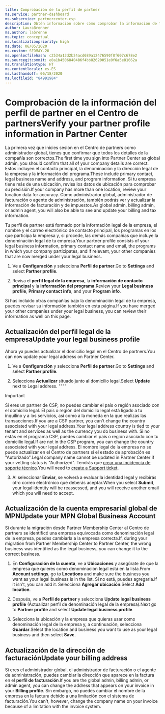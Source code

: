 ```yaml
---
title: Comprobación de tu perfil de partner
ms.service: partner-dashboard
ms.subservice: partnercenter-csp
description: Obtén información sobre cómo comprobar la información de tu empresa, como el contacto principal, la dirección y la información del programa. También puedes actualizar el domicilio legal y la dirección de facturación.
author: LauraBrenner
ms.author: labrenne
ms.topic: conceptual
ms.localizationpriority: high
ms.date: 06/05/2020
ms.custom: SEOMAY.20
ms.openlocfilehash: c2534a13d2b24acd689a12476590f8f607c678e2
ms.sourcegitcommit: e0a1b4506840486f4bb82620051e0f6a5e81662a
ms.translationtype: HT
ms.contentlocale: es-ES
ms.lasthandoff: 06/18/2020
ms.locfileid: "84991984"
---
```

# <a name="verify-your-partner-profile-information-in-partner-center"></a><span data-ttu-id="2a28a-104">Comprobación de la información del perfil de partner en el Centro de partners</span><span class="sxs-lookup"><span data-stu-id="2a28a-104">Verify your partner profile information in Partner Center</span></span>

<span data-ttu-id="2a28a-105">La primera vez que inicies sesión en el Centro de partners como administrador global, tienes que confirmar que todos los detalles de la compañía son correctos.</span><span class="sxs-lookup"><span data-stu-id="2a28a-105">The first time you sign into Partner Center as global admin, you should confirm that all of your company details are correct.</span></span> <span data-ttu-id="2a28a-106">Estos incluyen el contacto principal, la denominación y la dirección legal de la empresa y la información del programa.</span><span class="sxs-lookup"><span data-stu-id="2a28a-106">These include primary contact, legal business name and address, and program information.</span></span> <span data-ttu-id="2a28a-107">Si tu empresa tiene más de una ubicación, revisa los datos de ubicación para comprobar su precisión.</span><span class="sxs-lookup"><span data-stu-id="2a28a-107">If your company has more than one location, review your location data for accuracy.</span></span> <span data-ttu-id="2a28a-108">Como administrador global, administrador de facturación o agente de administración, también podrás ver y actualizar la información de facturación y de impuestos.</span><span class="sxs-lookup"><span data-stu-id="2a28a-108">As global admin, billing admin, or admin agent, you will also be able to see and update your billing and tax information.</span></span>

<span data-ttu-id="2a28a-109">Tu perfil de partner está formado por la información legal de la empresa, el nombre y el correo electrónico de contacto principal, los programas en los que participa la empresa y, si procede, las demás compañías que incluye la denominación legal de tu empresa.</span><span class="sxs-lookup"><span data-stu-id="2a28a-109">Your partner profile consists of your legal business information, primary contact name and email, the programs in which your company participates, and if relevant, your other companies that are now merged under your legal business.</span></span>

1. <span data-ttu-id="2a28a-110">Ve a **Configuración** y selecciona **Perfil de partner**.</span><span class="sxs-lookup"><span data-stu-id="2a28a-110">Go to **Settings** and select **Partner profile**.</span></span>

2. <span data-ttu-id="2a28a-111">Revisa el **perfil legal de la empresa**, la **información de contacto principal** y la **información del programa**.</span><span class="sxs-lookup"><span data-stu-id="2a28a-111">Review your **Legal business profile**, **Primary contact info**, and your **Program info**.</span></span>

<span data-ttu-id="2a28a-112">Si has incluido otras compañías bajo la denominación legal de tu empresa, puedes revisar su información también en esta página.</span><span class="sxs-lookup"><span data-stu-id="2a28a-112">If you have merged your other companies under your legal business, you can review their information as well on this page.</span></span>

## <a name="update-your-legal-business-profile"></a><span data-ttu-id="2a28a-113">Actualización del perfil legal de la empresa</span><span class="sxs-lookup"><span data-stu-id="2a28a-113">Update your legal business profile</span></span>

<span data-ttu-id="2a28a-114">Ahora ya puedes actualizar el domicilio legal en el Centro de partners.</span><span class="sxs-lookup"><span data-stu-id="2a28a-114">You can now update your legal address on Partner Center.</span></span>

1. <span data-ttu-id="2a28a-115">Ve a **Configuración** y selecciona **Perfil de partner**.</span><span class="sxs-lookup"><span data-stu-id="2a28a-115">Go to **Settings** and select **Partner profile**.</span></span> 

2. <span data-ttu-id="2a28a-116">Selecciona **Actualizar** situado junto al domicilio legal.</span><span class="sxs-lookup"><span data-stu-id="2a28a-116">Select **Update** next to Legal address.</span></span> <span data-ttu-id="2a28a-117">""</span><span class="sxs-lookup"><span data-stu-id="2a28a-117">""</span></span>

>[!Important]
><span data-ttu-id="2a28a-118">Si eres un partner de CSP, no puedes cambiar el país o región asociado con el domicilio legal. El país o región del domicilio legal está ligado a tu inquilino y a los servicios, así como a la moneda en la que realizas las transacciones.</span><span class="sxs-lookup"><span data-stu-id="2a28a-118">If you are a CSP partner, you can't change the country associated with your legal address.Your legal address country is tied to your tenant and services as well as the currency you do business with.</span></span> <span data-ttu-id="2a28a-119">Si no estás en el programa CSP, puedes cambiar el país o región asociado con tu domicilio legal.</span><span class="sxs-lookup"><span data-stu-id="2a28a-119">If are not in the CSP program, you can change the country associated with your legal address.</span></span> <span data-ttu-id="2a28a-120">El nombre legal de la empresa no se puede actualizar en el Centro de partners si el estado de aprobación es "Autorizado".</span><span class="sxs-lookup"><span data-stu-id="2a28a-120">Legal company name cannot be updated in Partner Center if your vetting status is "Authorized".</span></span> <span data-ttu-id="2a28a-121">Tendrás que [crear una incidencia de soporte técnico](https://partner.microsoft.com/en-US/dashboard/support/csp/servicerequests/create?stage=2&topicid=eb74583c-61b3-2124-bffc-00920e0ae772).</span><span class="sxs-lookup"><span data-stu-id="2a28a-121">You will need to [create a Support ticket](https://partner.microsoft.com/en-US/dashboard/support/csp/servicerequests/create?stage=2&topicid=eb74583c-61b3-2124-bffc-00920e0ae772).</span></span>

3. <span data-ttu-id="2a28a-122">Al seleccionar **Enviar**, se volverá a evaluar la identidad legal y recibirás otro correo electrónico que deberás aceptar.</span><span class="sxs-lookup"><span data-stu-id="2a28a-122">When you select **Submit**, your legal identity will be reassessed, and you will receive another email which you will need to accept.</span></span>

## <a name="update-your-mpn-global-business-account"></a><span data-ttu-id="2a28a-123">Actualización de la cuenta empresarial global de MPN</span><span class="sxs-lookup"><span data-stu-id="2a28a-123">Update your MPN Global Business Account</span></span>

<span data-ttu-id="2a28a-124">Si durante la migración desde Partner Membership Center al Centro de partners se identificó una empresa equivocada como denominación legal de la empresa, puedes cambiarla a la empresa correcta.</span><span class="sxs-lookup"><span data-stu-id="2a28a-124">If, during your migration from Partner Membership Center to Partner Center, the wrong business was identified as the legal business, you can change it to the correct business.</span></span>

1. <span data-ttu-id="2a28a-125">En **Configuración de la cuenta**, ve a **Ubicaciones** y asegúrate de que la empresa que quieres como denominación legal está en la lista.</span><span class="sxs-lookup"><span data-stu-id="2a28a-125">From **Account settings**, go to **Locations** and make sure the business you want as your legal business is in the list.</span></span> <span data-ttu-id="2a28a-126">Si no está, puedes agregarla.</span><span class="sxs-lookup"><span data-stu-id="2a28a-126">If it isn't, you can add it.</span></span> <span data-ttu-id="2a28a-127">Selecciona **Agregar ubicación**.</span><span class="sxs-lookup"><span data-stu-id="2a28a-127">Select **Add location**.</span></span>

2. <span data-ttu-id="2a28a-128">Después, ve a **Perfil de partner** y selecciona **Update legal business profile** (Actualizar perfil de denominación legal de la empresa).</span><span class="sxs-lookup"><span data-stu-id="2a28a-128">Next go to **Partner profile** and select **Update legal business profile**.</span></span>

3. <span data-ttu-id="2a28a-129">Selecciona la ubicación y la empresa que quieras usar como denominación legal de la empresa y, a continuación, selecciona **Guardar**.</span><span class="sxs-lookup"><span data-stu-id="2a28a-129">Select the location and business you want to use as your legal business and then select **Save**.</span></span>

## <a name="update-your-billing-address"></a><span data-ttu-id="2a28a-130">Actualización de la dirección de facturación</span><span class="sxs-lookup"><span data-stu-id="2a28a-130">Update your billing address</span></span>

<span data-ttu-id="2a28a-131">Si eres el administrador global, el administrador de facturación o el agente de administración, puedes cambiar la dirección que aparece en la factura en el **perfil de facturación**.</span><span class="sxs-lookup"><span data-stu-id="2a28a-131">If you are the global admin, billing admin, or admin agent, you can change the address that appears on your invoice in your **Billing profile**.</span></span> <span data-ttu-id="2a28a-132">Sin embargo, no puedes cambiar el nombre de la empresa en la factura debido a una limitación con el sistema de facturación.</span><span class="sxs-lookup"><span data-stu-id="2a28a-132">You can't, however, change the company name on your invoice because of a limitation with the invoice system.</span></span>

 


